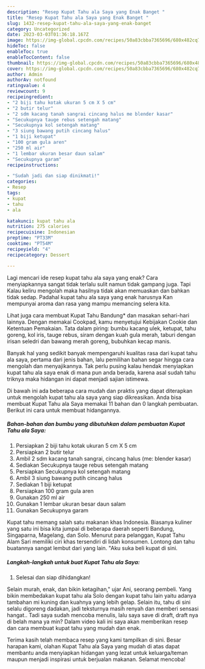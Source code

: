 ```yaml
---
description: "Resep Kupat Tahu ala Saya yang Enak Banget "
title: "Resep Kupat Tahu ala Saya yang Enak Banget "
slug: 1432-resep-kupat-tahu-ala-saya-yang-enak-banget
category: Uncategorized
date: 2023-03-03T01:36:18.167Z
image: https://img-global.cpcdn.com/recipes/50a83cbba7365696/680x482cq70/kupat-tahu-ala-saya-foto-resep-utama.jpg
hideToc: false
enableToc: true
enableTocContent: false
thumbnail: https://img-global.cpcdn.com/recipes/50a83cbba7365696/680x482cq70/kupat-tahu-ala-saya-foto-resep-utama.jpg
cover: https://img-global.cpcdn.com/recipes/50a83cbba7365696/680x482cq70/kupat-tahu-ala-saya-foto-resep-utama.jpg
author: Admin
authorAv: notfound
ratingvalue: 4
reviewcount: 9
recipeingredient:
- "2 biji tahu kotak ukuran 5 cm X 5 cm"
- "2 butir telur"
- "2 sdm kacang tanah sangrai cincang halus me blender kasar"
- "Secukupnya tauge rebus setengah matang"
- "Secukupnya kol setengah matang"
- "3 siung bawang putih cincang halus"
- "1 biji ketupat"
- "100 gram gula aren"
- "250 ml air"
- "1 lembar ukuran besar daun salam"
- "Secukupnya garam"
recipeinstructions:

- "Sudah jadi dan siap dinikmati!"
categories:
- Resep
tags:
- kupat
- tahu
- ala

katakunci: kupat tahu ala 
nutrition: 275 calories
recipecuisine: Indonesian
preptime: "PT33M"
cooktime: "PT54M"
recipeyield: "4"
recipecategory: Dessert

---
```



Lagi mencari ide resep kupat tahu ala saya yang enak? Cara menyiapkannya sangat tidak terlalu sulit namun tidak gampang juga. Tapi Kalau keliru mengolah maka hasilnya tidak akan memuaskan dan bahkan tidak sedap. Padahal kupat tahu ala saya yang enak harusnya Kan mempunyai aroma dan rasa yang mampu memancing selera kita.


Lihat juga cara membuat Kupat Tahu Bandung* dan masakan sehari-hari lainnya. Dengan memakai Cookpad, kamu menyetujui Kebijakan Cookie dan Ketentuan Pemakaian. Tata dalam piring: bumbu kacang ulek, ketupat, tahu goreng, kol iris, tauge rebus, siram dengan kuah gula merah, taburi dengan irisan seledri dan bawang merah goreng, bubuhkan kecap manis.

Banyak hal yang sedikit banyak mempengaruhi kualitas rasa dari kupat tahu ala saya, pertama dari jenis bahan, lalu pemilihan bahan segar hingga cara mengolah dan menyajikannya. Tak perlu pusing kalau hendak menyiapkan kupat tahu ala saya enak di mana pun anda berada, karena asal sudah tahu triknya maka hidangan ini dapat menjadi sajian istimewa.


Di bawah ini ada beberapa cara mudah dan praktis yang dapat diterapkan untuk mengolah kupat tahu ala saya yang siap dikreasikan. Anda bisa membuat Kupat Tahu ala Saya memakai 11 bahan dan 0 langkah pembuatan. Berikut ini cara untuk membuat hidangannya.

<!--inarticleads1-->

##### Bahan-bahan dan bumbu yang dibutuhkan dalam pembuatan Kupat Tahu ala Saya:

1. Persiapkan 2 biji tahu kotak ukuran 5 cm X 5 cm
1. Persiapkan 2 butir telur
1. Ambil 2 sdm kacang tanah sangrai, cincang halus (me: blender kasar)
1. Sediakan Secukupnya tauge rebus setengah matang
1. Persiapkan Secukupnya kol setengah matang
1. Ambil 3 siung bawang putih cincang halus
1. Sediakan 1 biji ketupat
1. Persiapkan 100 gram gula aren
1. Gunakan 250 ml air
1. Gunakan 1 lembar ukuran besar daun salam
1. Gunakan Secukupnya garam


Kupat tahu memang salah satu makanan khas Indonesia. Biasanya kuliner yang satu ini bisa kita jumpai di beberapa daerah seperti Bandung, Singaparna, Magelang, dan Solo. Menurut para pelanggan, Kupat Tahu Alam Sari memiliki ciri khas tersendiri di lidah konsumen. Lontong dan tahu buatannya sangat lembut dari yang lain. &#34;Aku suka beli kupat di sini. 

<!--inarticleads2-->

##### Langkah-langkah untuk buat Kupat Tahu ala Saya:


1. Selesai dan siap dihidangkan!

Selain murah, enak, dan bikin ketagihan,&#34; ujar Ani, seorang pembeli. Yang bikin membedakan kupat tahu ala Solo dengan kupat tahu lain yaitu adanya tambahan mi kuning dan kuahnya yang lebih gelap. Selain itu, tahu di sini selalu digoreng dadakan, jadi teksturnya masih renyah dan memberi sensasi hangat.. Tadi saya sudah mencoba menulis, lalu saya save di draft, draft nya di belah mana ya min? Dalam video kali ini saya akan memberikan resep dan cara membuat kupat tahu yang mudah dan enak. 

Terima kasih telah membaca resep yang kami tampilkan di sini. Besar harapan kami, olahan Kupat Tahu ala Saya yang mudah di atas dapat membantu anda menyiapkan hidangan yang lezat untuk keluarga/teman maupun menjadi inspirasi untuk berjualan makanan. Selamat mencoba!
